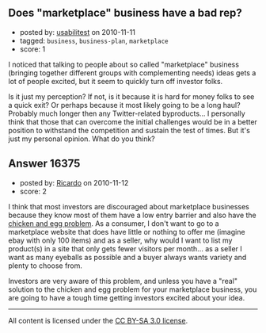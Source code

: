 ## Does "marketplace" business have a bad rep?

- posted by: [usabilitest](https://stackexchange.com/users/-1/3024-usabilitest) on 2010-11-11
- tagged: `business`, `business-plan`, `marketplace`
- score: 1

I noticed that talking to people about so called "marketplace" business (bringing together different groups with complementing needs) ideas gets a lot of people excited, but it seem to quickly turn off investor folks. 

Is it just my perception? If not, is it because it is hard for money folks to see a quick exit? Or perhaps because it most likely going to be a long haul? Probably much longer then any Twitter-related byproducts... I personally think that those that can overcome the initial challenges would be in a better position to withstand the competition and sustain the test of times. But it's just my personal opinion. What do you think?


## Answer 16375

- posted by: [Ricardo](https://stackexchange.com/users/-1/42-ricardo) on 2010-11-12
- score: 2

<p>I think that most investors are discouraged about marketplace businesses because they know most of them have a low entry barrier and also have the <a href="http://answers.onstartups.com/questions/3623/solving-the-chicken-and-egg-problem">chicken and egg problem</a>. As a consumer, I don't want to go to a marketplace website that does have little or nothing to offer me (imagine ebay with only 100 items) and as a seller, why would I want to list my product(s) in a site that only gets fewer visitors per month... as a seller I want as many eyeballs as possible and a buyer always wants variety and plenty to choose from.</p>

<p>Investors are very aware of this problem, and unless you have a "real" solution to the chicken and egg problem for your marketplace business, you are going to have a tough time getting investors excited about your idea.</p>




---

All content is licensed under the [CC BY-SA 3.0 license](https://creativecommons.org/licenses/by-sa/3.0/).
